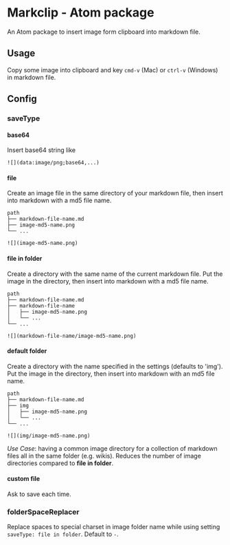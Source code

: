 # Markclip - Atom package

An Atom package to insert image form clipboard into markdown file.

## Usage

Copy some image into clipboard and key `cmd-v` (Mac) or `ctrl-v` (Windows) in markdown file.

## Config

### saveType

#### **base64**

Insert base64 string like

```
![](data:image/png;base64,...)
```

#### **file**

Create an image file in the same directory of your markdown file, then insert into markdown with a md5 file name.

```
path
├── markdown-file-name.md
├── image-md5-name.png
└── ...
```

```
![](image-md5-name.png)
```

#### **file in folder**

Create a directory with the same name of the current markdown file. Put the image in the directory, then insert into markdown with a md5 file name.

```
path
├── markdown-file-name.md
├── markdown-file-name
│   ├── image-md5-name.png
│   └── ...
└── ...
```

```
![](markdown-file-name/image-md5-name.png)
```

#### **default folder**

Create a directory with the name specified in the settings (defaults to 'img'). Put the image in the directory, then insert into markdown with an md5 file name.

```
path
├── markdown-file-name.md
├── img
│   ├── image-md5-name.png
│   └── ...
└── ...
```

```
![](img/image-md5-name.png)
```

*Use Case*: having a common image directory for a collection of markdown files all in the same folder (e.g. wikis). Reduces the number of image directories compared to **file in folder**.

#### **custom file**

Ask to save each time.

### folderSpaceReplacer

Replace spaces to special charset in image folder name while using setting `saveType: file in folder`. Default to `-`.
